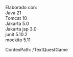 Elaborado con:  
Java 21  
Tomcat 10  
Jakarta 5.0  
Jakarta jsp 3.0  
junit 5.10.2  
mockito 5.11  

ContexPath: /TextQuestGame
